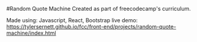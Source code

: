 #Random Quote Machine
Created as part of freecodecamp's curriculum.

Made using: Javascript, React, Bootstrap
live demo: https://tylersernett.github.io/fcc/front-end/projects/random-quote-machine/index.html
